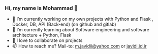 ### Hi, my name is Mohammad 👋

- 🔭 I’m currently working on my own projects with Python and Flask , Docker, DB, API (Back-end) (on github and gitlab)
- 🌱 I’m currently learning about Software engineering and software architecture  + Python, Flask
- 👯 I love to collaborate on projects
- 📫 How to reach me? <a mailto="m.javidii@yahoo.com" target="_blank">Mail-to: m.javidii@yahoo.com</a> or <a href="http://javidi.id.ir" target="_blank">javidi.id.ir</a>
